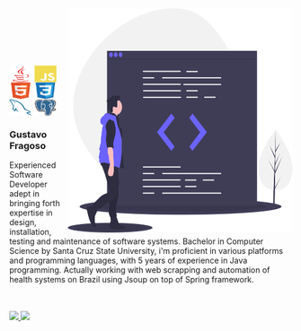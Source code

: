 <img align="right" width="400" height="400" src="https://github.com/gbfragoso/gbfragoso/blob/master/programmer.svg">
</br></br></br></br></br>
<div style="display: inline_block"><br>
    <img align="center" height="30" width="40"
        src="https://raw.githubusercontent.com/devicons/devicon/master/icons/java/java-plain.svg">
    <img align="center" height="30" width="40"
        src="https://raw.githubusercontent.com/devicons/devicon/master/icons/javascript/javascript-plain.svg">
    <img align="center" height="30" width="40"
        src="https://raw.githubusercontent.com/devicons/devicon/master/icons/html5/html5-original.svg">
    <img align="center" height="30" width="40"
        src="https://raw.githubusercontent.com/devicons/devicon/master/icons/css3/css3-original.svg">
    <img align="center" height="30" width="40"
        src="https://raw.githubusercontent.com/devicons/devicon/master/icons/mysql/mysql-original.svg">
    <img align="center" height="30" width="40"
        src="https://raw.githubusercontent.com/devicons/devicon/master/icons/postgresql/postgresql-original.svg">
</div>

### Gustavo Fragoso

Experienced Software Developer adept in bringing forth expertise in design, installation, testing and maintenance of software systems. Bachelor in Computer Science by Santa Cruz State University, i'm proficient in various platforms and programming languages, with 5 years of experience in Java programming. Actually working with web scrapping and automation of health systems on Brazil using Jsoup on top of Spring framework.

</br></br>
<span align="center">
    <a href="https://github.com/gbfragoso">
        <img height="180em" src="https://github-readme-stats.vercel.app/api?username=gbfragoso&show_icons=true&theme=github_dark&include_all_commits=true&count_private=true" />
        <img height="180em" src="https://github-readme-stats.vercel.app/api/top-langs/?username=gbfragoso&layout=compact&langs_count=7&theme=github_dark" />
</span>
